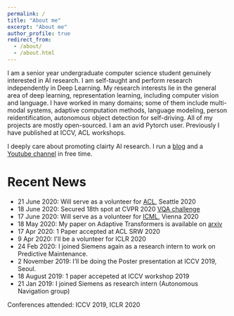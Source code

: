 ```yaml
---
permalink: /
title: "About me"
excerpt: "About me"
author_profile: true
redirect_from: 
  - /about/
  - /about.html
---
```


I am a senior year undergraduate computer science student genuinely interested in AI research. I am self-taught and perform research independently in Deep Learning. My research interests lie in the general area of deep learning, representation learning, including computer vision and language. I have worked in many domains; some of them include multi-modal systems, adaptive computation methods, language modeling, person reidentification, autonomous object detection for self-driving. All of my projects are mostly open-sourced. I am an avid Pytorch user. Previously I have published at ICCV, ACL workshops.

I deeply care about promoting clairty AI research. I run a [blog](https://prajjwal1.github.io/blog) and a [Youtube channel](https://youtube.com/c/aijournal) in free time. 

# Recent News
* 21 June 2020: Will serve as a volunteer for [ACL](https://acl2020.org/), Seattle 2020
* 18 June 2020: Secured 18th spot at CVPR 2020 [VQA challenge](https://visualqa.org/roe) 
* 17 June 2020: Will serve as a volunteer for [ICML](https://icml.cc/Conferences/2020), Vienna 2020
* 18 May 2020: My paper on Adaptive Transformers is available on [arxiv](https://arxiv.org/abs/2005.07486)
* 17 Apr 2020: 1 Paper accepted at ACL SRW 2020 
* 9 Apr 2020: I'll be a volunteer for ICLR 2020
* 24 Feb 2020: I joined Siemens again as a research intern to work on Predictive Maintenance.
* 2 November 2019: I’ll be doing the Poster presentation at ICCV 2019, Seoul.
* 18 August 2019: 1 paper accepeted at ICCV workshop 2019
* 21 Jan 2019: I joined Siemens as research intern (Autonomous Navigation group)






Conferences attended: ICCV 2019, ICLR 2020
